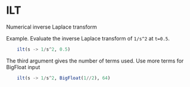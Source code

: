 # ILT

Numerical inverse Laplace transform

Example. Evaluate the inverse Laplace transform of `1/s^2` at
`t=0.5`.
```julia
    ilt(s -> 1/s^2, 0.5)
```

The third argument gives the number of terms used.
Use more terms for BigFloat input
```julia
    ilt(s -> 1/s^2, BigFloat(1//2), 64)
```
